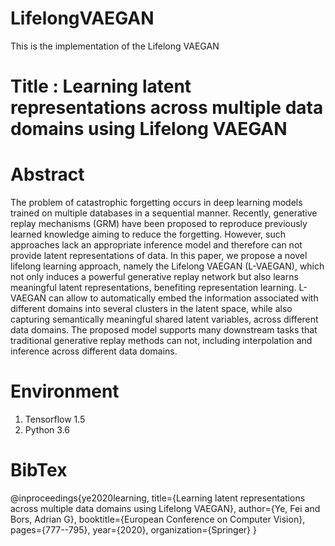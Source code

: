 # LifelongVAEGAN

This is the implementation of the Lifelong VAEGAN

# Title : Learning latent representations across multiple data domains using Lifelong VAEGAN

# Abstract

The problem of catastrophic forgetting occurs in deep learning models trained on multiple databases in a sequential manner. Recently, generative replay mechanisms (GRM) have been proposed to reproduce previously learned knowledge aiming to reduce the forgetting. However, such approaches lack an appropriate inference model and therefore can not provide latent representations of data. In this paper, we propose a novel lifelong learning approach, namely the Lifelong VAEGAN (L-VAEGAN), which not only induces a powerful generative replay network but also learns meaningful latent representations, benefiting representation learning. L-VAEGAN can allow to automatically embed the information associated with different domains into several clusters in the latent space, while also capturing semantically meaningful shared latent variables, across different data domains. The proposed model supports many downstream tasks that traditional generative replay methods can not, including interpolation and inference across different
data domains.

# Environment

1. Tensorflow 1.5
2. Python 3.6

# BibTex

@inproceedings{ye2020learning,
  title={Learning latent representations across multiple data domains using Lifelong VAEGAN},
  author={Ye, Fei and Bors, Adrian G},
  booktitle={European Conference on Computer Vision},
  pages={777--795},
  year={2020},
  organization={Springer}
}
